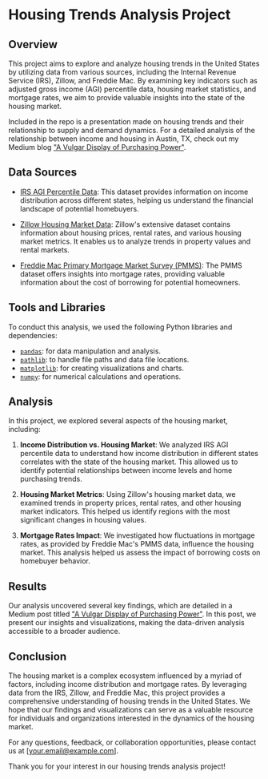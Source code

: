 # Housing Trends Analysis Project

## Overview

This project aims to explore and analyze housing trends in the United States by utilizing data from various sources, including the Internal Revenue Service (IRS), Zillow, and Freddie Mac. By examining key indicators such as adjusted gross income (AGI) percentile data, housing market statistics, and mortgage rates, we aim to provide valuable insights into the state of the housing market.

Included in the repo is a presentation made on housing trends and their relationship to supply and demand dynamics.  For a detailed analysis of the relationship between income and housing in Austin, TX, check out my Medium blog ["A Vulgar Display of Purchasing Power"](https://medium.com/@grantkerkman/a-vulgar-display-of-purchasing-power-7b0e9544e9c7).

## Data Sources

- [IRS AGI Percentile Data](https://www.irs.gov/statistics/soi-tax-stats-adjusted-gross-income-agi-percentile-data-by-state): This dataset provides information on income distribution across different states, helping us understand the financial landscape of potential homebuyers.

- [Zillow Housing Market Data](https://www.zillow.com/research/data/): Zillow's extensive dataset contains information about housing prices, rental rates, and various housing market metrics. It enables us to analyze trends in property values and rental markets.

- [Freddie Mac Primary Mortgage Market Survey (PMMS)](https://www.freddiemac.com/pmms): The PMMS dataset offers insights into mortgage rates, providing valuable information about the cost of borrowing for potential homeowners.

## Tools and Libraries

To conduct this analysis, we used the following Python libraries and dependencies:

- [`pandas`](https://pandas.pydata.org/docs/): for data manipulation and analysis.
- [`pathlib`](https://docs.python.org/3/library/pathlib.html): to handle file paths and data file locations.
- [`matplotlib`](https://matplotlib.org/stable/contents.html): for creating visualizations and charts.
- [`numpy`](https://numpy.org/doc/stable/): for numerical calculations and operations.

## Analysis

In this project, we explored several aspects of the housing market, including:

1. **Income Distribution vs. Housing Market**: We analyzed IRS AGI percentile data to understand how income distribution in different states correlates with the state of the housing market. This allowed us to identify potential relationships between income levels and home purchasing trends.

2. **Housing Market Metrics**: Using Zillow's housing market data, we examined trends in property prices, rental rates, and other housing market indicators. This helped us identify regions with the most significant changes in housing values.

3. **Mortgage Rates Impact**: We investigated how fluctuations in mortgage rates, as provided by Freddie Mac's PMMS data, influence the housing market. This analysis helped us assess the impact of borrowing costs on homebuyer behavior.

## Results

Our analysis uncovered several key findings, which are detailed in a Medium post titled ["A Vulgar Display of Purchasing Power"](https://medium.com/@grantkerkman/a-vulgar-display-of-purchasing-power-7b0e9544e9c7). In this post, we present our insights and visualizations, making the data-driven analysis accessible to a broader audience.

## Conclusion

The housing market is a complex ecosystem influenced by a myriad of factors, including income distribution and mortgage rates. By leveraging data from the IRS, Zillow, and Freddie Mac, this project provides a comprehensive understanding of housing trends in the United States. We hope that our findings and visualizations can serve as a valuable resource for individuals and organizations interested in the dynamics of the housing market.

For any questions, feedback, or collaboration opportunities, please contact us at [your.email@example.com].

Thank you for your interest in our housing trends analysis project!
